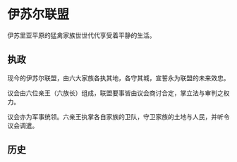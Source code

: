 # 伊苏尔联盟

伊苏里亚平原的猛禽家族世世代代享受着平静的生活。

## 执政

现今的伊苏尔联盟，由六大家族各执其地，各守其城，宣誓永为联盟的未来效忠。

议会由六位亲王（六族长）组成，联盟要事皆由议会商讨合定，掌立法与审判之权力。

议会亦为军事统领。六亲王执掌各自家族的卫队，守卫家族的土地与人民，并听令议会调遣。

## 历史

